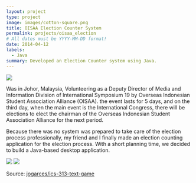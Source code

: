 ```yaml
---
layout: project
type: project
image: images/cotton-square.png
title: OISAA Election Counter System
permalink: projects/oisaa_election
# All dates must be YYYY-MM-DD format!
date: 2014-04-12
labels:
  - Java
summary: Developed an Election Counter system using Java.
---
```


<img class="ui image" src="{{ site.baseurl }}/images/oisaa3.png">


Was in Johor, Malaysia, Volunteering as a Deputy Director of Media and Information Division of International Symposium 19 by Overseas Indonesian Student Association Alliance (OISAA). the event lasts for 5 days, and on the third day, when the main event is the International Congress, there will be elections to elect the chairman of the Overseas Indonesian Student Association Alliance for the next period.

Because there was no system was prepared to take care of the election process professionally, my friend and I finally made an election counting application for the election process. With a short planning time, we decided to build a Java-based desktop application.

<img class="ui image" src="{{ site.baseurl }}/images/oisaa1.jpg">
<img class="ui image" src="{{ site.baseurl }}/images/oisaa2.jpg">

Source: <a href="https://github.com/jogarces/ics-313-text-game"><i class="large github icon "></i>jogarces/ics-313-text-game</a>
